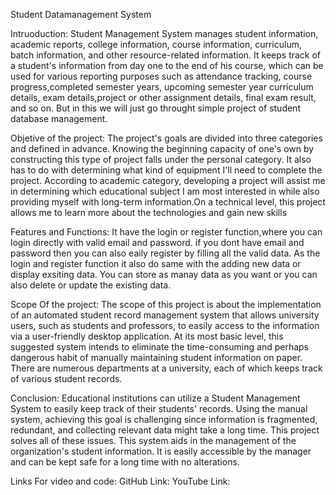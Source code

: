 Student Datamanagement System

Intruoduction: 
  Student Management System manages student information, academic reports, college information, 
  course information, curriculum, batch information, and other resource-related information.
  It keeps track of a student's information from day one to the end of his course, 
  which can be used for various reporting purposes such as attendance tracking,
  course progress,completed semester years, upcoming semester year curriculum details,
  exam details,project or other assignment details, final exam result, and so on. 
  But in this we will just go throught simple project of student database management.
  
Objetive of the project: 
  The project's goals are divided into three categories and defined in advance.
  Knowing the beginning capacity of one's own by constructing this type of project falls under the personal category.
  It also has to do with determining what kind of equipment I'll need to complete the project.
  According to academic category, developing a project will assist me in determining which educational subject I am most interested in
  while also providing myself with long-term information.On a technical level, this project allows me to learn more about the technologies and gain new skills


Features and Functions:
  It have the login or register function,where you can login directly with valid email and password.
  if you dont have email and password then you can also eaily register by filling all the valid data.
  As the login and register function it also do same with the adding new data or display exsiting data.
  You can store as manay data as you want or you can also delete or update the existing data.
  
Scope Of the project: 
  The scope of this project is about the implementation of an automated student record management system that allows university users, such as students and professors,
  to easily access to the information via a user-friendly desktop application. At its most basic level, 
  this suggested system intends to eliminate the time-consuming and perhaps dangerous habit of manually maintaining student information on paper.
  There are numerous departments at a university, each of which keeps track of various student records. 
  
 
Conclusion: 
  Educational institutions can utilize a Student Management System to easily keep track of their students' records. 
  Using the manual system, achieving this goal is challenging since information is fragmented, redundant, and collecting relevant data might take a long time.
  This project solves all of these issues. This system aids in the management of the organization's student information. 
  It is easily accessible by the manager and can be kept safe for a long time with no alterations.
  
Links For video and code: 
  GitHub Link:
  YouTube Link:


